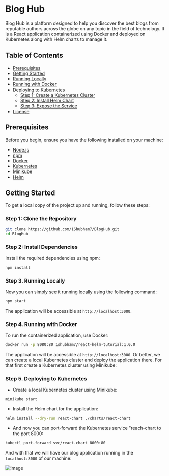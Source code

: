 # Blog Hub

Blog Hub is a platform designed to help you discover the best blogs from reputable authors across the globe on any topic in the field of technology. It is a React application containerized using Docker and deployed on Kubernetes along with Helm charts to manage it.

## Table of Contents

- [Prerequisites](#prerequisites)
- [Getting Started](#getting-started)
- [Running Locally](#running-locally)
- [Running with Docker](#running-with-docker)
- [Deploying to Kubernetes](#deploying-to-kubernetes)
  - [Step 1: Create a Kubernetes Cluster](#step-1-create-a-kubernetes-cluster)
  - [Step 2: Install Helm Chart](#step-2-install-helm-chart)
  - [Step 3: Expose the Service](#step-3-expose-the-service)
- [License](#license)

## Prerequisites

Before you begin, ensure you have the following installed on your machine:

- [Node.js](https://nodejs.org/)
- [npm](https://www.npmjs.com/)
- [Docker](https://www.docker.com/)
- [Kubernetes](https://kubernetes.io/)
- [Minikube](https://minikube.sigs.k8s.io/docs/start/)
- [Helm](https://helm.sh/)

## Getting Started

To get a local copy of the project up and running, follow these steps:

### Step 1: Clone the Repository

```sh
git clone https://github.com/1Shubham7/BlogHub.git
cd BlogHub
```

### Step 2: Install Dependencies

Install the required dependencies using npm:

```sh
npm install
```

### Step 3. Running Locally

Now you can simply see it running locally using the following command:

```sh
npm start
```

The application will be accessible at `http://localhost:3000`.

### Step 4. Running with Docker

To run the containerized application, use Docker:

```sh
docker run -p 8080:80 1shubham7/react-helm-tutorial:1.0.0
```

The application will be accessible at `http://localhost:3000`. Or better, we can create a local Kubernetes cluster and deploy the application there. For that first create a Kubernetes cluster using Minikube:

### Step 5. Deploying to Kubernetes

- Create a local Kubernetes cluster using Minikube:

```sh
minikube start
```

- Install the Helm chart for the application:

```sh
helm install --dry-run react-chart ./charts/react-chart
```

- And now you can port-forward the Kubernetes service "reach-chart to the port 8000:

```sh
kubectl port-forward svc/react-chart 8000:80
```

And with that we will have our blog application running in the `localhost:8000` of our machine:

![image](https://github.com/1Shubham7/BlogHub/assets/116020663/423ea939-8090-4ace-a237-2c0db2a6c841)
